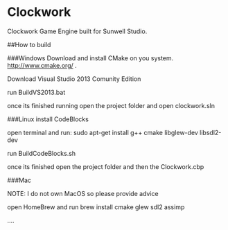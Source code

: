 # Clockwork
Clockwork Game Engine built for Sunwell Studio.

##How to build


###Windows
Download and install CMake on you system. http://www.cmake.org/ .

Download Visual Studio 2013 Comunity Edition

run BuildVS2013.bat

once its finished running open the project folder and open clockwork.sln

###Linux
install CodeBlocks

open terminal and run: sudo apt-get install g++ cmake libglew-dev libsdl2-dev

run BuildCodeBlocks.sh

once its finished open the project folder and then the Clockwork.cbp  

###Mac

NOTE: I do not own MacOS so please provide advice

open HomeBrew and run brew install cmake glew sdl2 assimp

....
